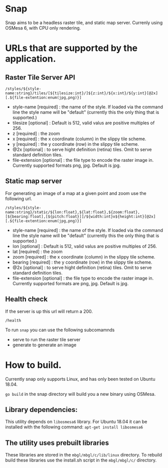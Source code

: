 # Snap
Snap aims to be a headless raster tile, and static map server. Currenly using OSMesa 6, with CPU only rendering.


# URLs that are supported by the application.



## Raster Tile Server API

```
/styles/${style-name:string}/tiles/[${tilesize:int}/]${z:int}/${x:int}/${y:int}[@2x][.${file-extention:enum(jpg,png)}]
```

* style-name     [required] : the name of the style. If loaded via the command line the style name will be "default" (currently this 
the only thing that is supported.) 
* tilesize       [optional] : Default is 512, valid valus are positive multiples of 256. 
* z              [required] : the zoom
* x              [required] : the x coordinate (column) in the slippy tile scheme.
* y              [required] : the y coordinate (row) in the slippy tile scheme.
* @2x            [optional] : to serve hight definition (retina) tiles. Omit to serve standard definition tiles.
* file-extension [optional] : the file type to encode the raster image in. Currently supported formats png, jpg. Default is jpg.

## Static map server
For generating an image of a map at a given point and zoom use the following url.

```
/styles/${style-name:string}/static/${lon:float},${lat:float},${zoom:float},[${bearing:float],[${pitch:float}]]/${width:int}x${height:int}[@2x][.${file-extention:enum(jpg,png)}]
```

* style-name     [required] : the name of the style. If loaded via the command line the style name will be "default" (currently this 
the only thing that is supported.) 
* lon       [optional] : Default is 512, valid valus are positive multiples of 256. 
* lat       [required] : the zoom
* zoom      [required] : the x coordinate (column) in the slippy tile scheme.
* bearing   [required] : the y coordinate (row) in the slippy tile scheme.
* @2x            [optional] : to serve hight definition (retina) tiles. Omit to serve standard definition tiles.
* file-extension [optional] : the file type to encode the raster image in. Currently supported formats are png, jpg. Default is jpg.

## Health check

If the server is up this url will return a 200.

```
/health
```

To run `snap` you can use the following subcomamnds

* serve to run the raster tile server
* generate to generate an image 

# How to build.

Currently snap only supports Linux, and has only been tested on Ubuntu 18.04.

`go build` in the snap directory will build you a new binary using OSMesa. 

## Library dependencies:

This utility depends on `libosmesa6` library.
For Ubuntu 18.04 it can be installed with the following command: `apt-get install libosmesa6`

## The utility uses prebuilt libraries

These libraries are stored in the `mbgl/mbgl/c/lib/linux` directory. To rebuild build
these libraries use the install.sh script in the `mbgl/mbgl/c/` directory.


